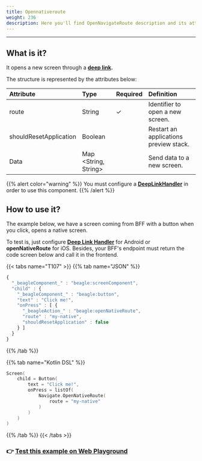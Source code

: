 ```yaml
---
title: Opennativeroute
weight: 236
description: Here you'll find OpenNavigateRoute description and its attributes.
---
```


---

## What is it?

It opens a new screen through a [**deep link**](../../../resources/customization/beagle-for-android/deep-link-handler.md)**.​**

The structure is represented by the attributes below:

| **Attribute** | **Type** | Required | **Definition** |
| :--- | :--- | :--- | :--- |
| route | String |    ✓ | Identifier to open a new screen. |
| shouldResetApplication | Boolean |  | Restart an applications preview stack. |
| Data | Map &lt;String, String&gt; |  | Send data to a new screen. |

{{% alert color="warning" %}}
You must configure a [**DeepLinkHandler**](../../../resources/customization/beagle-for-android/deep-link-handler.md) in order to use this component. 
{{% /alert %}}

## How to use it?

The example below, we have a screen coming from BFF with a button when you click, opens a native screen. 

To test is, just configure [**Deep Link Handler**](../../../resources/customization/beagle-for-android/deep-link-handler.md) for Android or **openNativeRoute** for iOS. Besides, your BFF's endpoint must return the code screen below and call it in the frontend. 

{{< tabs name="T107" >}}
{{% tab name="JSON" %}}
```javascript
{
  "_beagleComponent_" : "beagle:screenComponent",
  "child" : {
    "_beagleComponent_" : "beagle:button",
    "text" : "Click me!",
    "onPress" : [ {
      "_beagleAction_" : "beagle:openNativeRoute",
      "route" : "my-native",
      "shouldResetApplication" : false
    } ]
  }
}
```
{{% /tab %}}

{{% tab name="Kotlin DSL" %}}
```kotlin
Screen(
    child = Button(
        text = "Click me!",
        onPress = listOf(
            Navigate.OpenNativeRoute(
                route = "my-native"
            )
        )
    )
)
```
{{% /tab %}}
{{< /tabs >}}

### 👉 [Test this example on Web Playground](https://beagle-playground.netlify.app/#/demo/default-components/button.json)
